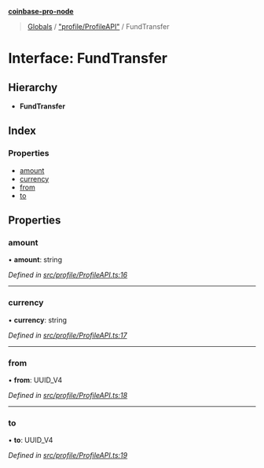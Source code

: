 **[coinbase-pro-node](../README.md)**

> [Globals](../globals.md) / ["profile/ProfileAPI"](../modules/_profile_profileapi_.md) / FundTransfer

# Interface: FundTransfer

## Hierarchy

- **FundTransfer**

## Index

### Properties

- [amount](_profile_profileapi_.fundtransfer.md#amount)
- [currency](_profile_profileapi_.fundtransfer.md#currency)
- [from](_profile_profileapi_.fundtransfer.md#from)
- [to](_profile_profileapi_.fundtransfer.md#to)

## Properties

### amount

• **amount**: string

_Defined in [src/profile/ProfileAPI.ts:16](https://github.com/bennycode/coinbase-pro-node/blob/493485c/src/profile/ProfileAPI.ts#L16)_

---

### currency

• **currency**: string

_Defined in [src/profile/ProfileAPI.ts:17](https://github.com/bennycode/coinbase-pro-node/blob/493485c/src/profile/ProfileAPI.ts#L17)_

---

### from

• **from**: UUID_V4

_Defined in [src/profile/ProfileAPI.ts:18](https://github.com/bennycode/coinbase-pro-node/blob/493485c/src/profile/ProfileAPI.ts#L18)_

---

### to

• **to**: UUID_V4

_Defined in [src/profile/ProfileAPI.ts:19](https://github.com/bennycode/coinbase-pro-node/blob/493485c/src/profile/ProfileAPI.ts#L19)_
